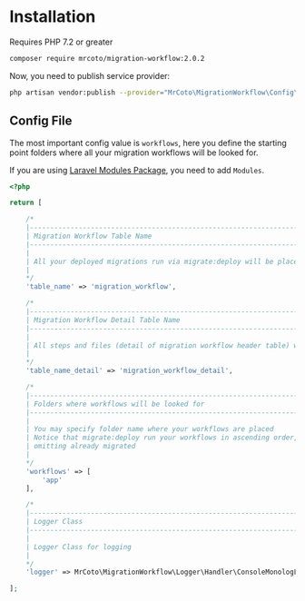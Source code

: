 # Installation

Requires PHP 7.2 or greater

```bash
composer require mrcoto/migration-workflow:2.0.2
```

Now, you need to publish service provider:

```bash
php artisan vendor:publish --provider="MrCoto\MigrationWorkflow\Config\LaravelMigrationWorkflowServiceProvider"
```

## Config File

The most important config value is ```workflows```, here you define the starting point folders where all your migration workflows will be looked for.

If you are using [Laravel Modules Package](https://github.com/nWidart/laravel-modules), you need to add ```Modules```.

```php
<?php

return [

    /*
    |--------------------------------------------------------------------------
    | Migration Workflow Table Name
    |--------------------------------------------------------------------------
    |
    | All your deployed migrations run via migrate:deploy will be placed in this table
    |
    */
    'table_name' => 'migration_workflow',

    /*
    |--------------------------------------------------------------------------
    | Migration Workflow Detail Table Name
    |--------------------------------------------------------------------------
    |
    | All steps and files (detail of migration workflow header table) will be placed here
    |
    */
    'table_name_detail' => 'migration_workflow_detail',

    /*
    |--------------------------------------------------------------------------
    | Folders where workflows will be looked for
    |--------------------------------------------------------------------------
    |
    | You may specify folder name where your workflows are placed
    | Notice that migrate:deploy run your workflows in ascending order,
    | omitting already migrated
    |
    */
    'workflows' => [
        'app'
    ],

    /*
    |--------------------------------------------------------------------------
    | Logger Class
    |--------------------------------------------------------------------------
    |
    | Logger Class for logging
    |
    */
    'logger' => MrCoto\MigrationWorkflow\Logger\Handler\ConsoleMonologLogger::class,

];
```